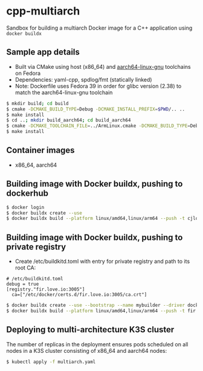 # cpp-multiarch

Sandbox for building a multiarch Docker image for a C++ application using `docker buildx`

## Sample app details
- Built via CMake using host (x86_64) and [aarch64-linux-gnu](https://copr.fedorainfracloud.org/coprs/lantw44/aarch64-linux-gnu-toolchain/) toolchains on Fedora
- Dependencies: yaml-cpp, spdlog/fmt (statically linked)
- Note: Dockerfile uses Fedora 39 in order for glibc version (2.38) to match the aarch64-linux-gnu toolchain

```bash
$ mkdir build; cd build
$ cmake -DCMAKE_BUILD_TYPE=Debug -DCMAKE_INSTALL_PREFIX=$PWD/.. ..
$ make install
$ cd ..; mkdir build_aarch64; cd build_aarch64
$ cmake -DCMAKE_TOOLCHAIN_FILE=../ArmLinux.cmake -DCMAKE_BUILD_TYPE=Debug -DCMAKE_INSTAL_PREFIX=$PWD/.. .. 
$ make install
```

## Container images
- x86_64, aarch64

## Building image with Docker buildx, pushing to dockerhub

```bash
$ docker login
$ docker buildx create --use
$ docker buildx build --platform linux/amd64,linux/arm64 --push -t cjlove2024/multiarchtest:latest .
```

## Building image with Docker buildx, pushing to private registry

- Create /etc/buildkitd.toml with entry for private registry and path to its root CA:

```
# /etc/buildkitd.toml
debug = true
[registry."fir.love.io:3005"]
  ca=["/etc/docker/certs.d/fir.love.io:3005/ca.crt"]
```

```bash
$ docker buildx create --use --bootstrap --name mybuilder --driver docker-container --config /etc/buildkitd.toml
$ docker buildx build --platform linux/amd64,linux/arm64 --push -t fir.love.io:3005/multiarch:latest .
```

## Deploying to multi-architecture K3S cluster
The number of replicas in the deployment ensures pods scheduled on all nodes in a K3S cluster consisting of x86_64 and aarch64 nodes:

```bash
$ kubectl apply -f multiarch.yaml
```